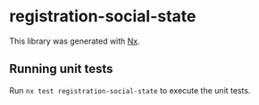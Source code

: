 # registration-social-state

This library was generated with [Nx](https://nx.dev).

## Running unit tests

Run `nx test registration-social-state` to execute the unit tests.
